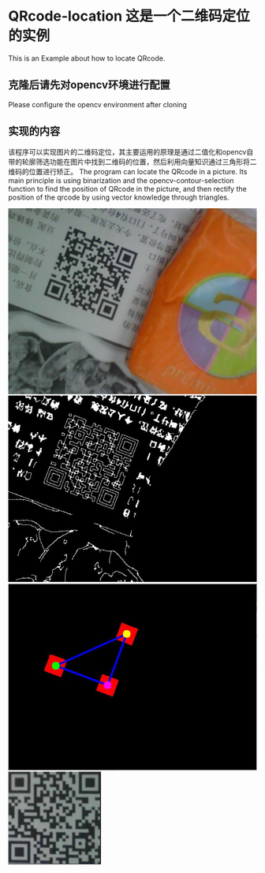 # QRcode-location 这是一个二维码定位的实例
This is an Example about how to locate QRcode.
## 克隆后请先对opencv环境进行配置
Please configure the opencv environment after cloning
## 实现的内容
该程序可以实现图片的二维码定位，其主要运用的原理是通过二值化和opencv自带的轮廓筛选功能在图片中找到二维码的位置，然后利用向量知识通过三角形将二维码的位置进行矫正。
The program can locate the QRcode in a picture. Its main principle is using binarization and the opencv-contour-selection function to find the position of QRcode in the picture, and then rectify the position of the qrcode by using vector knowledge through triangles.

![QRcode_before](/img/QRcode_before.jpg)
![threshold](/img/threshold.jpg)
![canvas](/img/canvas.jpg)
![QRcode](/img/QRcode.jpg)
